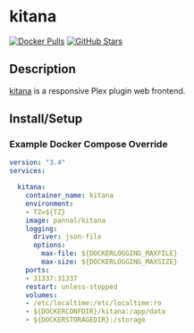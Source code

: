# kitana

[![Docker Pulls](https://img.shields.io/docker/pulls/pannal/kitana?style=flat-square&color=607D8B&label=docker%20pulls&logo=docker)](https://hub.docker.com/r/pannal/kitana)
[![GitHub Stars](https://img.shields.io/github/stars/pannal/kitana?style=flat-square&color=607D8B&label=github%20stars&logo=github)](https://github.com/pannal/kitana)

## Description

[kitana](https://github.com/pannal/kitana) is a responsive Plex plugin web frontend.

## Install/Setup

### Example Docker Compose Override

```yaml
version: "3.4"
services:

  kitana:
    container_name: kitana
    environment:
    - TZ=${TZ}
    image: pannal/kitana
    logging:
      driver: json-file
      options:
        max-file: ${DOCKERLOGGING_MAXFILE}
        max-size: ${DOCKERLOGGING_MAXSIZE}
    ports:
    - 31337:31337
    restart: unless-stopped
    volumes:
    - /etc/localtime:/etc/localtime:ro
    - ${DOCKERCONFDIR}/kitana:/app/data
    - ${DOCKERSTORAGEDIR}:/storage
```
